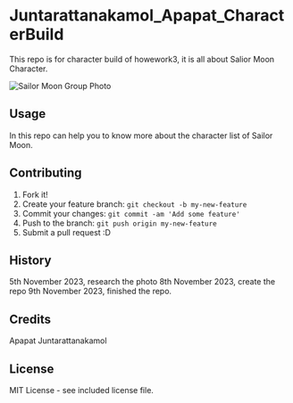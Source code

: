 # Juntarattanakamol_Apapat_CharacterBuild
This repo is for character build of howework3, it is all about Salior Moon Character.

![Sailor Moon Group Photo](images/Sailor-Moon-SM.avif)

## Usage

In this repo can help you to know more about the character list of Sailor Moon.

## Contributing

1. Fork it!
2. Create your feature branch: `git checkout -b my-new-feature`
3. Commit your changes: `git commit -am 'Add some feature'`
4. Push to the branch: `git push origin my-new-feature`
5. Submit a pull request :D

## History

5th November 2023, research the photo
8th November 2023, create the repo
9th November 2023, finished the repo.

## Credits

Apapat Juntarattanakamol

## License

MIT License - see included license file.
